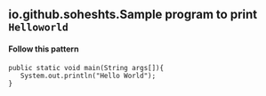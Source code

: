 ## io.github.soheshts.Sample program to print `Helloworld`  
#### Follow this pattern
```
public static void main(String args[]){  
   System.out.println("Hello World");  
}
```
